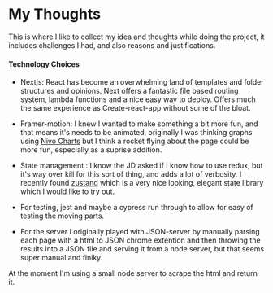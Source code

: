 # My Thoughts

This is where I like to collect my idea and thoughts while doing the project, it includes challenges I had, and also reasons and justifications.


#### Technology Choices
- Nextjs: React has become an overwhelming land of templates and folder structures and opinions. Next offers a fantastic file based routing system, lambda functions and a nice easy way to deploy. Offers much the same experience as Create-react-app without some of the bloat.

- Framer-motion: I knew I wanted to make something a bit more fun, and that means it's needs to be animated, originally I was thinking graphs using [Nivo Charts](https://nivo.rocks/) but I think a rocket flying about the page could be more fun, especially as a suprise addition.

- State management : I know the JD asked if I know how to use redux, but it's way over kill for this sort of thing, and adds a lot of verbosity. I recently found [zustand](https://github.com/react-spring/zustand) which is a very nice looking, elegant state library which I would like to try out.


- For testing, jest and maybe a cypress run through to allow for easy of testing the moving parts.

- For the server I originally played with JSON-server by manually parsing each page with a html to JSON chrome extention and then throwing the results into a JSON file and serving it from a node server, but that seems super manual and finiky. 

At the moment I'm using a small node server to scrape the html and return it. 




